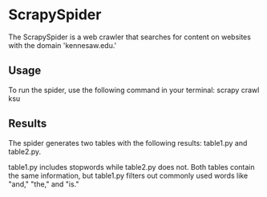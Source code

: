 # ScrapySpider
The ScrapySpider is a web crawler that searches for content on websites with the domain 'kennesaw.edu.'

## Usage
To run the spider, use the following command in your terminal: scrapy crawl ksu

## Results

The spider generates two tables with the following results: table1.py and table2.py.

table1.py includes stopwords while table2.py does not. Both tables contain the same information, but table1.py filters out commonly used words like "and," "the," and "is."
